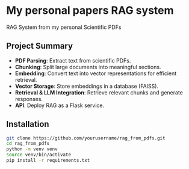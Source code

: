 # My personal papers RAG system
RAG System from my personal Scientific PDFs

## Project Summary
- **PDF Parsing**: Extract text from scientific PDFs.
- **Chunking**: Split large documents into meaningful sections.
- **Embedding**: Convert text into vector representations for efficient retrieval.
- **Vector Storage**: Store embeddings in a database (FAISS).
- **Retrieval & LLM Integration**: Retrieve relevant chunks and generate responses.
- **API**: Deploy RAG as a Flask service.


## Installation

```bash
git clone https://github.com/yourusername/rag_from_pdfs.git
cd rag_from_pdfs
python -m venv venv
source venv/bin/activate 
pip install -r requirements.txt
```
